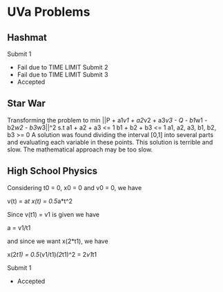 UVa Problems
============
 
Hashmat
-------
Submit 1
- Fail due to TIME LIMIT
Submit 2
- Fail due to TIME LIMIT
Submit 3
- Accepted
 
 
Star War
--------
Transforming the problem to
min ||P + a1*v1 + a2*v2 + a3*v3 - Q - b1*w1 - b2*w2 - b3*w3||^2
s.t a1 + a2 + a3 <= 1
    b1 + b2 + b3 <= 1
    a1, a2, a3, b1, b2, b3 >= 0
A solution was found dividing the interval [0,1] into several parts
and evaluating each variable in these points.
This solution is terrible and slow.
The mathematical approach may be too slow.
 
 
High School Physics
---------------------------
Considering t0 = 0, x0 = 0 and v0 = 0, we have

v(t) = a*t
x(t) = 0.5*a*t^2

Since v(t1) = v1 is given we have

a = v1/t1

and since we want x(2*t1), we have

x(2*t1) = 0.5*(v1/t1)*(2*t1)^2 = 2*v1*t1

Submit 1
- Accepted
 
 
